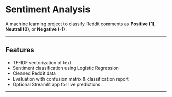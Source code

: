 
#  Sentiment Analysis

A machine learning project to classify Reddit comments as **Positive (1)**, **Neutral (0)**, or **Negative (-1)**.

---

## Features

* TF-IDF vectorization of text
* Sentiment classification using Logistic Regression
* Cleaned Reddit data
* Evaluation with confusion matrix & classification report
* Optional Streamlit app for live predictions

---
